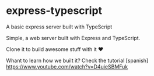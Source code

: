 # express-typescript
A basic express server built with TypeScript

Simple, a web server built with Express and TypeScript.

Clone it to build awesome stuff with it ❤️

Whant to learn how we built it? Check the tutorial [spanish] https://www.youtube.com/watch?v=D4uieSBMFuk
